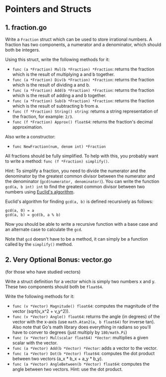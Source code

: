 # Pointers and Structs

## 1. fraction.go

Write a `Fraction` struct which can be used to store irrational numbers. A fraction has two components,
a numerator and a denominator, which should both be integers.

Using this struct, write the following methods for it:

* `func (a *Fraction) Mul(b *Fraction) *Fraction`: returns the fraction which is the result of multiplying a and b together.
* `func (a *Fraction) Div(b *Fraction) *Fraction`: returns the fraction which is the result of dividing a and b.
* `func (a *Fraction) Add(b *Fraction) *Fraction`: returns the fraction which is the result of adding a and b together.
* `func (a *Fraction) Sub(b *Fraction) *Fraction`: returns the fraction which is the result of subtracting b from a.
* `func (f *Fraction) String() string`: returns a string representation of the fraction, for example: `2/3`.
* `func (f *Fraction) Approx() float64`: returns the fraction's decimal approximation.

Also write a constructor:

* `func NewFraction(num, denom int) *Fraction`

All fractions should be fully simplified. To help with this, you probably want to write
a method: `func (f *Fraction) simplify()`. 

Hint: To simplify a fraction, you need to divide the numerator and the denominator by the
greatest common divisor between the numerator and the denominator (`gcd(numerator, denominator)`). You can write the function `gcd(a, b int) int` to find the
greatest common divisor between two numbers using [Euclid's algorithm](https://en.wikipedia.org/wiki/Greatest_common_divisor#Using_Euclid.27s_algorithm).

Euclid's algorithm for finding `gcd(a, b)` is defined recursively as follows:

```
gcd(a, 0) = a
gcd(a, b) = gcd(b, a % b)
```

Now you should be able to write a recursive function with a base case and an alternate case to calculate the `gcd`.

Note that `gcd` doesn't have to be a method, it can simply be a function called by the `simplify()` method.

## 2. Very Optional Bonus: vector.go
(for those who have studied vectors)

Write a struct definition for a vector which is simply two numbers x and y. These two components
should both be `float64`.

Write the following methods for it:

* `func (v *Vector) Magnitude() float64`: computes the magnitude of the vector (sqrt(v_x^2 + v_y^2)).
* `func (v *Vector) Angle() float64`: returns the angle (in degrees) of the vector with the x-axis (use `math.Atan2(a, b float64)` for inverse tan). Also note that Go's math library does everything in radians so you'll have to conver to degrees (just multiply by `180/math.Pi`)
* `func (v *Vector) Mul(scalar float64) *Vector`: multiplies a given scalar with the vector.
* `func (a *Vector) Add(b *Vector) *Vector`: adds a vector to the vector.
* `func (a *Vector) Dot(b *Vector) float64`: computes the dot product between two vectors (a_x * b_x + a_y * b_y).
* `func (a *Vector) AngleBetween(b *Vector) float64`: computes the angle between two vectors. Hint: use the dot product.
